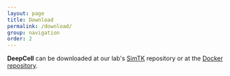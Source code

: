 ```yaml
---
layout: page
title: Download
permalink: /download/
group: navigation
order: 2
---
```


__DeepCell__ can be downloaded at our lab's [SimTK](http://simtk.org/projects/deepcell) repository or at the [Docker repository](https://hub.docker.com/r/vanvalen/deepcell/).
